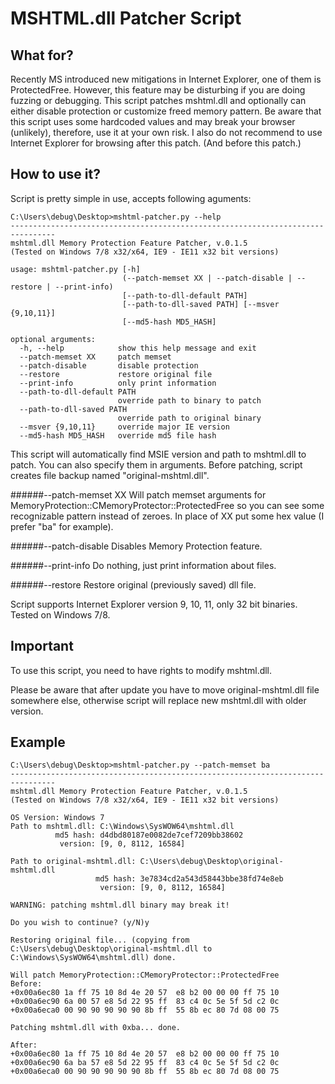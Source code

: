 MSHTML.dll Patcher Script
=========================


What for?
---------

Recently MS introduced new mitigations in Internet Explorer, one of them is 
ProtectedFree. However, this feature may be disturbing if you are doing fuzzing 
or debugging. This script patches mshtml.dll and optionally can either disable 
protection or customize freed memory pattern. Be aware that this script uses 
some hardcoded values and may break your browser (unlikely), therefore, use it 
at your own risk. I also do not recommend to use Internet Explorer for browsing 
after this patch. (And before this patch.)


How to use it?
--------------

Script is pretty simple in use, accepts following aguments:

```
C:\Users\debug\Desktop>mshtml-patcher.py --help
--------------------------------------------------------------------------------
mshtml.dll Memory Protection Feature Patcher, v.0.1.5
(Tested on Windows 7/8 x32/x64, IE9 - IE11 x32 bit versions)

usage: mshtml-patcher.py [-h]
                         (--patch-memset XX | --patch-disable | --restore | --print-info)
                         [--path-to-dll-default PATH]
                         [--path-to-dll-saved PATH] [--msver {9,10,11}]
                         [--md5-hash MD5_HASH]

optional arguments:
  -h, --help            show this help message and exit
  --patch-memset XX     patch memset
  --patch-disable       disable protection
  --restore             restore original file
  --print-info          only print information
  --path-to-dll-default PATH
                        override path to binary to patch
  --path-to-dll-saved PATH
                        override path to original binary
  --msver {9,10,11}     override major IE version
  --md5-hash MD5_HASH   override md5 file hash
```

This script will automatically find MSIE version and path to mshtml.dll to 
patch. You can also specify them in arguments. Before patching, script creates 
file backup named "original-mshtml.dll".

######--patch-memset XX
Will patch memset arguments for 
MemoryProtection::CMemoryProtector::ProtectedFree so you can see some 
recognizable pattern instead of zeroes. In place of XX put some hex value (I 
prefer "ba" for example).

######--patch-disable
Disables Memory Protection feature. 

######--print-info
Do nothing, just print information about files.

######--restore
Restore original (previously saved) dll file.

Script supports Internet Explorer version 9, 10, 11, only 32 bit binaries. 
Tested on Windows 7/8. 

Important
---------

To use this script, you need to have rights to modify mshtml.dll.

Please be aware that after update you have to move original-mshtml.dll file 
somewhere else, otherwise script will replace new mshtml.dll with older version.

Example
-------

```
C:\Users\debug\Desktop>mshtml-patcher.py --patch-memset ba
--------------------------------------------------------------------------------
mshtml.dll Memory Protection Feature Patcher, v.0.1.5
(Tested on Windows 7/8 x32/x64, IE9 - IE11 x32 bit versions)

OS Version: Windows 7
Path to mshtml.dll: C:\Windows\SysWOW64\mshtml.dll
          md5 hash: d4dbd80187e0082de7cef7209bb38602
           version: [9, 0, 8112, 16584]

Path to original-mshtml.dll: C:\Users\debug\Desktop\original-mshtml.dll
                   md5 hash: 3e7834cd2a543d58443bbe38fd74e8eb
                    version: [9, 0, 8112, 16584]

WARNING: patching mshtml.dll binary may break it!

Do you wish to continue? (y/N)y

Restoring original file... (copying from C:\Users\debug\Desktop\original-mshtml.dll to C:\Windows\SysWOW64\mshtml.dll) done.

Will patch MemoryProtection::CMemoryProtector::ProtectedFree
Before:
+0x00a6ec80 1a ff 75 10 8d 4e 20 57  e8 b2 00 00 00 ff 75 10
+0x00a6ec90 6a 00 57 e8 5d 22 95 ff  83 c4 0c 5e 5f 5d c2 0c
+0x00a6eca0 00 90 90 90 90 90 8b ff  55 8b ec 80 7d 08 00 75

Patching mshtml.dll with 0xba... done.

After:
+0x00a6ec80 1a ff 75 10 8d 4e 20 57  e8 b2 00 00 00 ff 75 10
+0x00a6ec90 6a ba 57 e8 5d 22 95 ff  83 c4 0c 5e 5f 5d c2 0c
+0x00a6eca0 00 90 90 90 90 90 8b ff  55 8b ec 80 7d 08 00 75
```

